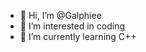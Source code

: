 - 👋 Hi, I’m @Galphiee
- 👀 I’m interested in coding
- 🌱 I’m currently learning C++

<!---
Galphiee/Galphiee is a ✨ special ✨ repository because its `README.md` (this file) appears on your GitHub profile.
You can click the Preview link to take a look at your changes.
--->
